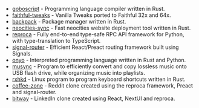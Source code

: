  - [goboscript](https://github.com/aspizu/goboscript) - Programming language compiler written in Rust.
 - [faithful-tweaks](https://github.com/aspizu/faithful-tweaks/) - Vanilla Tweaks ported to Faithful 32x and 64x.
 - [backpack](https://github.com/aspizu/backpack) - Package manager written in Rust.
 - [neocities-sync](https://github.com/aspizu/neocities-sync) - Fast neocities website deployment tool written in Rust.
 - [reproca](https://github.com/aspizu/reproca) - Fully end-to-end type-safe RPC API framework for Python, with type-translation to TypeScript.
 - [signal-router](https://github.com/aspizu/signal-router) - Efficient React/Preact routing framework built using Signals.
 - [onyo](https://github.com/aspizu/onyo) - Interpreted programming language written in Rust and Python.
 - [musync](https://github.com/aspizu/musync) - Program to efficiently convert and copy lossless music onto USB flash drive, while organizing music into playlists.
 - [rxhkd](https://github.com/aspizu/rxhkd) - Linux program to program keyboard shortcuts written in Rust.
 - [coffee-zone](https://github.com/aspizu/coffee-zone) - Reddit clone created using the reproca framework, Preact and signal-router.
 - [bitway](https://github.com/aspizu/bitway) - LinkedIn clone created using React, NextUI and reproca.
